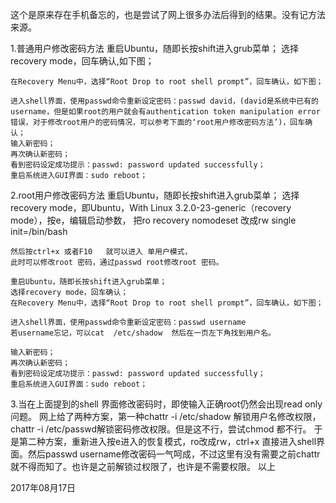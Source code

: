 这个是原来存在手机备忘的，也是尝试了网上很多办法后得到的结果。没有记方法来源。

1.普通用户修改密码方法 
    重启Ubuntu，随即长按shift进入grub菜单； 
    选择recovery mode，回车确认,如下图； 

    在Recovery Menu中，选择“Root Drop to root shell prompt”，回车确认，如下图； 

    进入shell界面，使用passwd命令重新设定密码：passwd david，(david是系统中已有的username，但是如果root的用户就会有authentication token manipulation error错误，对于修改root用户的密码情况，可以参考下面的‘root用户修改密码方法’)，回车确认； 
    输入新密码； 
    再次确认新密码； 
    看到密码设定成功提示：passwd: password updated successfully； 
    重启系统进入GUI界面：sudo reboot； 

2.root用户修改密码方法 
    重启Ubuntu，随即长按shift进入grub菜单； 
    选择recovery mode，即Ubuntu，With Linux 3.2.0-23-generic（recovery mode），按e，编辑启动参数， 
    把ro recovery nomodeset 改成rw single init=/bin/bash

    然后按ctrl+x 或者F10   就可以进入 单用户模式， 
    此时可以修改root 密码，通过passwd root修改root 密码。

    重启Ubuntu，随即长按shift进入grub菜单； 
    选择recovery mode，回车确认； 
    在Recovery Menu中，选择“Root Drop to root shell prompt”，回车确认，如下图； 

    进入shell界面，使用passwd命令重新设定密码：passwd username
    若username忘记，可以cat  /etc/shadow  然后在一页左下角找到用户名。

    输入新密码； 
    再次确认新密码； 
    看到密码设定成功提示：passwd: password updated successfully； 
    重启系统进入GUI界面：sudo reboot；

3.当在上面提到的shell 界面修改密码时，即使输入正确root仍然会出现read only问题。
    网上给了两种方案，第一种chattr -i /etc/shadow 解锁用户名修改权限，chattr -i /etc/passwd解锁密码修改权限。但是这不行，尝试chmod 都不行。
    于是第二种方案，重新进入按e进入的恢复模式，ro改成rw，ctrl+x 直接进入shell界面。然后passwd username修改密码一气呵成，不过这里有没有需要之前chattr就不得而知了。也许是之前解锁过权限了，也许是不需要权限。
    以上





2017年08月17日